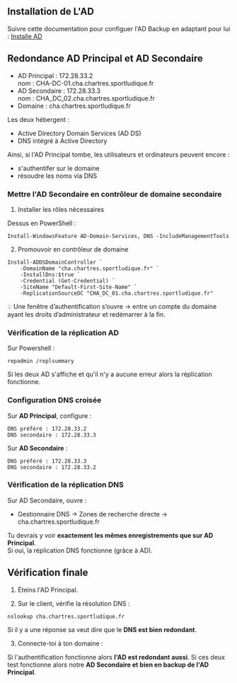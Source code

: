 ## Installation de L'AD

Suivre cette documentation pour configuer l'AD Backup en adaptant pour lui : [Installe AD](https://sym-0ne.github.io/sport-ludique-Chartres/Service%20AD/ad/)

## Redondance AD Principal et AD Secondaire

- AD Principal : 172.28.33.2<br>nom : CHA-DC-01.cha.chartres.sportludique.fr
- AD Secondaire : 172.28.33.3<br>nom : CHA_DC_02.cha.chartres.sportludique.fr
- Domaine : cha.chartres.sportludique.fr

Les deux hébergent :

- Active Directory Domain Services (AD DS)
- DNS intégré à Active Directory

Ainsi, si l'AD Principal tombe, les utilisateurs et ordinateurs peuvent encore :

- s'authentifer sur le domaine
- résoudre les noms via DNS

### Mettre l'AD Secondaire en contrôleur de domaine secondaire

1. Installer les rôles nécessaires

Dessus en PowerShell :
```
Install-WindowsFeature AD-Domain-Services, DNS -IncludeManagementTools
```

2. Promouvoir en contrôleur de domaine
```
Install-ADDSDomainController `
    -DomainName "cha.chartres.sportludique.fr" `
    -InstallDns:$true `
    -Credential (Get-Credential) `
    -SiteName "Default-First-Site-Name" `
    -ReplicationSourceDC "CHA_DC_01.cha.chartres.sportludique.fr"
```

💡 Une fenêtre d’authentification s’ouvre → entre un compte du domaine ayant les droits d’administrateur et redémarrer à la fin.

### Vérification de la réplication AD

Sur Powershell :
```
repadmin /replsummary
```

Si les deux AD s'affiche et qu'il n'y a aucune erreur alors la réplication fonctionne.

### Configuration DNS croisée

Sur **AD Principal**, configure :
```
DNS préféré : 172.28.33.2
DNS secondaire : 172.28.33.3
```

Sur **AD Secondaire** :
```
DNS préféré : 172.28.33.3
DNS secondaire : 172.28.33.2
```

### Vérification de la réplication DNS

Sur AD Secondaire, ouvre :

- Gestionnaire DNS → Zones de recherche directe → cha.chartres.sportludique.fr

Tu devrais y voir **exactement les mêmes enregistrements que sur AD Principal**.<br>
Si oui, la réplication DNS fonctionne (grâce à AD).

## Vérification finale 

1. Éteins l'AD Principal.

2. Sur le client, vérifie la résolution DNS :
```
nslookup cha.chartres.sportludique.fr
```
Si il y a une réponse sa veut dire que le **DNS est bien redondant**.

3. Connecte-toi à ton domaine :

Si l'authentification fonctionne alors **l'AD est redondant aussi**.
Si ces deux test fonctionne alors notre **AD Secondaire et bien en backup de l'AD Principal**.